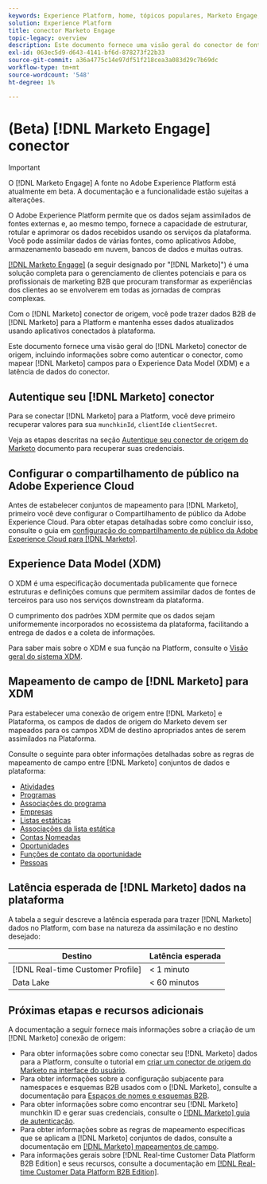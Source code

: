 ```yaml
---
keywords: Experience Platform, home, tópicos populares, Marketo Engage, marketing de engajamento, marketo
solution: Experience Platform
title: conector Marketo Engage
topic-legacy: overview
description: Este documento fornece uma visão geral do conector de fonte Marketo Engage, incluindo informações sobre autenticação, mapeamento e latência de dados.
exl-id: 063ec5d9-d643-4141-bf6d-878273f22b33
source-git-commit: a36a4775c14e97df51f218cea3a083d29c7b69dc
workflow-type: tm+mt
source-wordcount: '548'
ht-degree: 1%

---
```


# (Beta) [!DNL Marketo Engage] conector

>[!IMPORTANT]
>
>O [!DNL Marketo Engage] A fonte no Adobe Experience Platform está atualmente em beta. A documentação e a funcionalidade estão sujeitas a alterações.

O Adobe Experience Platform permite que os dados sejam assimilados de fontes externas e, ao mesmo tempo, fornece a capacidade de estruturar, rotular e aprimorar os dados recebidos usando os serviços da plataforma. Você pode assimilar dados de várias fontes, como aplicativos Adobe, armazenamento baseado em nuvem, bancos de dados e muitas outras.

[[!DNL Marketo Engage]](https://www.marketo.com/software/) (a seguir designado por &quot;[!DNL Marketo]&quot;) é uma solução completa para o gerenciamento de clientes potenciais e para os profissionais de marketing B2B que procuram transformar as experiências dos clientes ao se envolverem em todas as jornadas de compras complexas.

Com o [!DNL Marketo] conector de origem, você pode trazer dados B2B de [!DNL Marketo] para a Platform e mantenha esses dados atualizados usando aplicativos conectados à plataforma.

Este documento fornece uma visão geral do [!DNL Marketo] conector de origem, incluindo informações sobre como autenticar o conector, como mapear [!DNL Marketo] campos para o Experience Data Model (XDM) e a latência de dados do conector.

## Autentique seu [!DNL Marketo] conector

Para se conectar [!DNL Marketo] para a Platform, você deve primeiro recuperar valores para sua `munchkinId`, `clientId`e `clientSecret`.

Veja as etapas descritas na seção [Autentique seu conector de origem do Marketo](./marketo-auth.md) documento para recuperar suas credenciais.

## Configurar o compartilhamento de público na Adobe Experience Cloud

Antes de estabelecer conjuntos de mapeamento para [!DNL Marketo], primeiro você deve configurar o Compartilhamento de público da Adobe Experience Cloud. Para obter etapas detalhadas sobre como concluir isso, consulte o guia em [configuração do compartilhamento de público da Adobe Experience Cloud para [!DNL Marketo]](https://experienceleague.adobe.com/docs/marketo/using/product-docs/core-marketo-concepts/miscellaneous/set-up-adobe-experience-cloud-audience-sharing.html?lang=en).

## Experience Data Model (XDM)

O XDM é uma especificação documentada publicamente que fornece estruturas e definições comuns que permitem assimilar dados de fontes de terceiros para uso nos serviços downstream da plataforma.

O cumprimento dos padrões XDM permite que os dados sejam uniformemente incorporados no ecossistema da plataforma, facilitando a entrega de dados e a coleta de informações.

Para saber mais sobre o XDM e sua função na Platform, consulte o [Visão geral do sistema XDM](../../../../xdm/home.md).

## Mapeamento de campo de [!DNL Marketo] para XDM

Para estabelecer uma conexão de origem entre [!DNL Marketo] e Plataforma, os campos de dados de origem do Marketo devem ser mapeados para os campos XDM de destino apropriados antes de serem assimilados na Plataforma.

Consulte o seguinte para obter informações detalhadas sobre as regras de mapeamento de campo entre [!DNL Marketo] conjuntos de dados e plataforma:

* [Atividades](../mapping/marketo.md#activities)
* [Programas](../mapping/marketo.md#programs)
* [Associações do programa](../mapping/marketo.md#program-memberships)
* [Empresas](../mapping/marketo.md#companies)
* [Listas estáticas](../mapping/marketo.md#static-lists)
* [Associações da lista estática](../mapping/marketo.md#static-list-memberships)
* [Contas Nomeadas](../mapping/marketo.md#named-accounts)
* [Oportunidades](../mapping/marketo.md#opportunities)
* [Funções de contato da oportunidade](../mapping/marketo.md#opportunity-contact-roles)
* [Pessoas](../mapping/marketo.md#persons)

## Latência esperada de [!DNL Marketo] dados na plataforma

A tabela a seguir descreve a latência esperada para trazer [!DNL Marketo] dados no Platform, com base na natureza da assimilação e no destino desejado:

| Destino | Latência esperada |
| ----------- | ---------------- |
| [!DNL Real-time Customer Profile] | &lt; 1 minuto |
| Data Lake | &lt; 60 minutos |

## Próximas etapas e recursos adicionais

A documentação a seguir fornece mais informações sobre a criação de um [!DNL Marketo] conexão de origem:

* Para obter informações sobre como conectar seu [!DNL Marketo] dados para a Platform, consulte o tutorial em [criar um conector de origem do Marketo na interface do usuário](../../../tutorials/ui/create/adobe-applications/marketo.md).
* Para obter informações sobre a configuração subjacente para namespaces e esquemas B2B usados com o [!DNL Marketo], consulte a documentação para [Espaços de nomes e esquemas B2B](./marketo-namespaces.md).
* Para obter informações sobre como encontrar seu [!DNL Marketo] munchkin ID e gerar suas credenciais, consulte o [[!DNL Marketo] guia de autenticação](./marketo-auth.md).
* Para obter informações sobre as regras de mapeamento específicas que se aplicam a [!DNL Marketo] conjuntos de dados, consulte a documentação em [[!DNL Marketo] mapeamentos de campo](../mapping/marketo.md).
* Para informações gerais sobre [!DNL Real-time Customer Data Platform B2B Edition] e seus recursos, consulte a documentação em [[!DNL Real-time Customer Data Platform B2B Edition]](../../../../rtcdp/b2b-overview.md).
